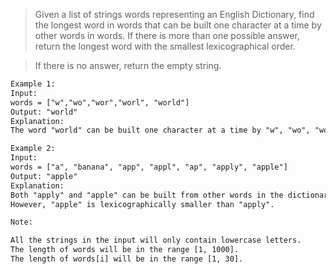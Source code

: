 > Given a list of strings words representing an English Dictionary, 
> find the longest word in words that can be built one character at a time by other 
> words in words. If there is more than one possible answer, return the longest word
> with the smallest lexicographical order.

> If there is no answer, return the empty string.




```html
Example 1:
Input: 
words = ["w","wo","wor","worl", "world"]
Output: "world"
Explanation: 
The word "world" can be built one character at a time by "w", "wo", "wor", and "worl".

Example 2:
Input: 
words = ["a", "banana", "app", "appl", "ap", "apply", "apple"]
Output: "apple"
Explanation: 
Both "apply" and "apple" can be built from other words in the dictionary. 
However, "apple" is lexicographically smaller than "apply".

Note:

All the strings in the input will only contain lowercase letters.
The length of words will be in the range [1, 1000].
The length of words[i] will be in the range [1, 30].

```